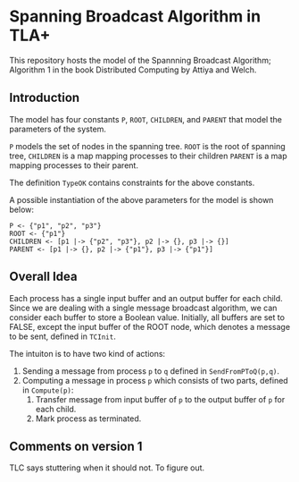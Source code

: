 # Spanning Broadcast Algorithm in TLA+
This repository hosts the model of the Spannning Broadcast Algorithm; Algorithm 1 in the book Distributed Computing by Attiya and Welch.

## Introduction 

The model has four constants `P`, `ROOT`, `CHILDREN`, and `PARENT` that model the parameters of the system.

`P` models the set of nodes in the spanning tree.
`ROOT` is the root of spanning tree,
`CHILDREN` is a map mapping processes to their children
`PARENT` is a map mapping processes to their parent.

The definition `TypeOK` contains constraints for the above constants.

A possible instantiation of the above parameters for the model is shown below:

```
P <- {"p1", "p2", "p3"}
ROOT <- {"p1"}
CHILDREN <- [p1 |-> {"p2", "p3"}, p2 |-> {}, p3 |-> {}]
PARENT <- [p1 |-> {}, p2 |-> {"p1"}, p3 |-> {"p1"}]
```

## Overall Idea

Each process has a single input buffer and an output buffer for each child. Since we are dealing with a single message broadcast algorithm, we can consider each buffer to store a Boolean value. Initially, all buffers are set to FALSE, except the input buffer of the ROOT node, which denotes a message to be sent, defined in `TCInit`.

The intuiton is to have two kind of actions:
1. Sending a message from process `p` to `q` defined in `SendFromPToQ(p,q)`.
2. Computing a message in process `p` which consists of two parts, defined in `Compute(p)`:
    1. Transfer message from input buffer of `p` to the output buffer of `p` for each child.
    2. Mark process as terminated.


## Comments on version 1

TLC says stuttering when it should not. To figure out.